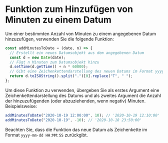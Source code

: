 # Funktion zum Hinzufügen von Minuten zu einem Datum

Um einer bestimmten Anzahl von Minuten zu einem angegebenen Datum hinzuzufügen, verwenden Sie die folgende Funktion:

```js
const addMinutesToDate = (date, n) => {
  // Erstellt ein neues Datumsobjekt aus dem angegebenen Datum
  const d = new Date(date);
  // Fügt n Minuten zum Datumsobjekt hinzu
  d.setTime(d.getTime() + n * 60000);
  // Gibt eine Zeichenkettendarstellung des neuen Datums im Format yyyy-mm-dd HH:MM:SS zurück
  return d.toISOString().split(".")[0].replace("T", " ");
};
```

Um diese Funktion zu verwenden, übergeben Sie als erstes Argument eine Zeichenkettendarstellung des Datums und als zweites Argument die Anzahl der hinzuzufügenden (oder abzuziehenden, wenn negativ) Minuten. Beispielsweise:

```js
addMinutesToDate("2020-10-19 12:00:00", 10); // '2020-10-19 12:10:00'
addMinutesToDate("2020-10-19", -10); // '2020-10-18 23:50:00'
```

Beachten Sie, dass die Funktion das neue Datum als Zeichenkette im Format `yyyy-mm-dd HH:MM:SS` zurückgibt.
